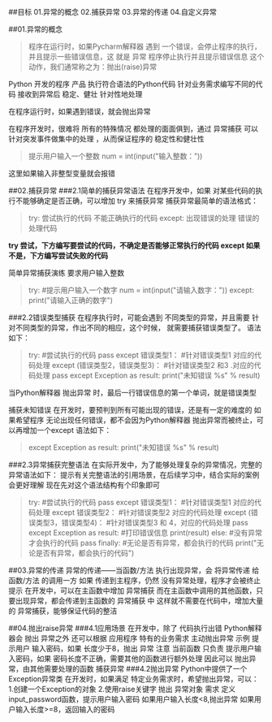 ##目标
01.异常的概念
02.捕获异常
03.异常的传递
04.自定义异常

##01.异常的概念
>程序在运行时，如果Pycharm解释器 遇到 一个错误，会停止程序的执行，并且提示一些错误信息，这
就是 异常
程序停止执行并且提示错误信息 这个动作，我们通常称之为：抛出(raise)异常

Python					开发的程序							产品
执行符合语法的Python代码 		针对业务需求编写不同的代码 接收到异常后		稳定、健壮
						针对性地处理					

在程序运行时，如果遇到错误，就会抛出异常

在程序开发时，很难将 所有的特殊情况 都处理的面面俱到，通过 异常捕获 可以针对突发事件做集中的处理
，从而保证程序的 稳定性和健壮性

>提示用户输入一个整数
num = int(input("输入整数：”))

这里如果输入非整型变量就会报错

##02.捕获异常
###2.1简单的捕获异常语法
在程序开发中，如果 对某些代码的执行不能够确定是否正确，可以增加 try 来捕获异常
捕获异常最简单的语法格式：

>try:
	尝试执行的代码 不能正确执行的代码
except:
	出现错误的处理 错误的处理代码

**try 尝试，下方编写要尝试的代码，不确定是否能够正常执行的代码
except 如果不是，下方编写尝试失败的代码**

简单异常捕获演练 要求用户输入整数

>try:
	#提示用户输入一个数字
	num = int(input("请输入数字："))
except:
	print("请输入正确的数字")

###2.2错误类型捕获
在程序执行时，可能会遇到 不同类型的异常，并且需要 针对不同类型的异常，作出不同的相应，这个时候，
就需要捕获错误类型了。
语法如下：
>try:
	#尝试执行的代码
	pass
except 错误类型1：
	#针对错误类型1 对应的代码处理
except (错误类型2，错误类型3)：
	#针对错误类型2 和3 .对应的代码处理
	pass
except Exception as result:
	print("未知错误 %s" % result)

当Python解释器 抛出异常 时，最后一行错误信息的第一个单词，就是错误类型

捕获未知错误
在开发时，要预判到所有可能出现的错误，还是有一定的难度的
如果希望程序 无论出现任何错误，都不会因为Python解释器 抛出异常而被终止，可以再增加一个except
语法如下：
>except Exception as result:
	print("未知错误 %s" % result)

###2.3异常捕获完整语法
在实际开发中，为了能够处理复杂的异常情况，完整的异常语法如下：
提示有关完整语法的引用场景，在后续学习中，结合实际的案例会更好理解
现在先对这个语法结构有个印象即可

>try:
	#尝试执行的代码
	pass
except 错误类型1：
	#针对错误类型1 对应的代码处理
except 错误类型2：
	#针对错误类型2 对应的代码处理
except (错误类型3，错误类型4)：
	#针对错误类型3 和 4，对应的代码处理
	pass
except Exception as result:
	#打印错误信息
	print(result)
else:
	#没有异常才会执行的代码
	pass
finally:
	#无论是否有异常，都会执行的代码
	print("无论是否有异常，都会执行的代码")

##03.异常的传递
异常的传递——当函数/方法 执行出现异常，会 将异常传递 给 函数/方法 的调用一方
如果 传递到主程序，仍然 没有异常处理，程序才会被终止
提示
在开发中，可以在主函数中增加 异常捕获
而在主函数中调用的其他函数，只要出现异常，都会传递到主函数的 异常捕获 中
这样就不需要在代码中，增加大量的 异常捕获，能够保证代码的整洁


##04.抛出raise异常
###4.1应用场景
在开发中，除了 代码执行出错 Python解释器会 抛出 异常之外
还可以根据 应用程序 特有的业务需求 主动抛出异常
示例
提示用户 输入密码，如果 长度少于8，抛出 异常
注意
当前函数 只负责 提示用户输入密码，如果 密码长度不正确，需要其他的函数进行额外处理
因此可以 抛出异常，由其他需要处理的函数 捕获异常
###4.2抛出异常
Python中提供了一个Exception异常类
在开发时，如果满足 特定业务需求时，希望抛出异常，可以：
1.创建一个Exception的对象
2.使用raise关键字 抛出 异常对象
需求
定义input_password函数，提示用户输入密码
如果用户输入长度<8,抛出异常
如果用户输入长度>=8，返回输入的密码


